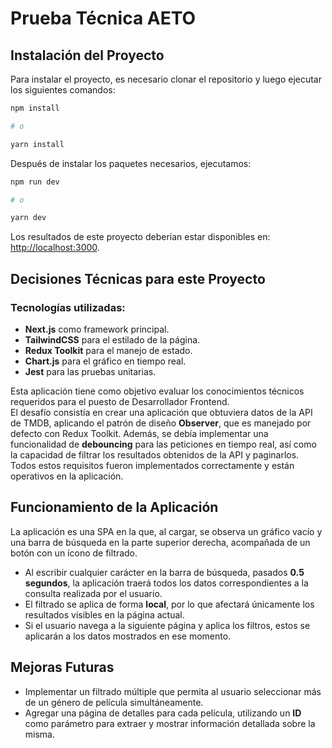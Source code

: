 # Prueba Técnica AETO

## Instalación del Proyecto

Para instalar el proyecto, es necesario clonar el repositorio y luego ejecutar los siguientes comandos:

```bash
npm install

# o

yarn install
```

Después de instalar los paquetes necesarios, ejecutamos:

```bash
npm run dev

# o 

yarn dev
```

Los resultados de este proyecto deberían estar disponibles en: [http://localhost:3000](http://localhost:3000).

## Decisiones Técnicas para este Proyecto

### Tecnologías utilizadas:
- **Next.js** como framework principal.  
- **TailwindCSS** para el estilado de la página.  
- **Redux Toolkit** para el manejo de estado.  
- **Chart.js** para el gráfico en tiempo real.  
- **Jest** para las pruebas unitarias.  

Esta aplicación tiene como objetivo evaluar los conocimientos técnicos requeridos para el puesto de Desarrollador Frontend.  
El desafío consistía en crear una aplicación que obtuviera datos de la API de TMDB, aplicando el patrón de diseño **Observer**, que es manejado por defecto con Redux Toolkit. Además, se debía implementar una funcionalidad de **debouncing** para las peticiones en tiempo real, así como la capacidad de filtrar los resultados obtenidos de la API y paginarlos. Todos estos requisitos fueron implementados correctamente y están operativos en la aplicación.

## Funcionamiento de la Aplicación

La aplicación es una SPA en la que, al cargar, se observa un gráfico vacío y una barra de búsqueda en la parte superior derecha, acompañada de un botón con un ícono de filtrado.  

- Al escribir cualquier carácter en la barra de búsqueda, pasados **0.5 segundos**, la aplicación traerá todos los datos correspondientes a la consulta realizada por el usuario.
- El filtrado se aplica de forma **local**, por lo que afectará únicamente los resultados visibles en la página actual. 
- Si el usuario navega a la siguiente página y aplica los filtros, estos se aplicarán a los datos mostrados en ese momento.

## Mejoras Futuras

- Implementar un filtrado múltiple que permita al usuario seleccionar más de un género de película simultáneamente.
- Agregar una página de detalles para cada película, utilizando un **ID** como parámetro para extraer y mostrar información detallada sobre la misma.



